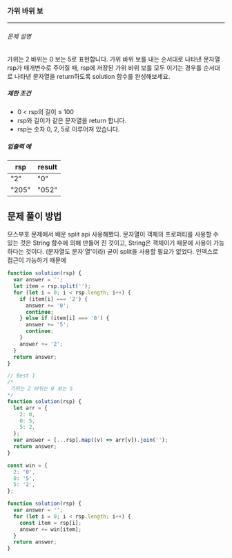 ### 가위 바위 보

---

###### 문제 설명

가위는 2 바위는 0 보는 5로 표현합니다. 가위 바위 보를 내는 순서대로 나타낸 문자열 rsp가 매개변수로 주어질 때, rsp에 저장된 가위 바위 보를 모두 이기는 경우를 순서대로 나타낸 문자열을 return하도록 solution 함수를 완성해보세요.

##### 제한 조건

- 0 < rsp의 길이 ≤ 100
- rsp와 길이가 같은 문자열을 return 합니다.
- rsp는 숫자 0, 2, 5로 이루어져 있습니다.

##### 입출력 예

| rsp   | result |
| ----- | ------ |
| "2"   | "0"    |
| "205" | "052"  |

## 문제 풀이 방법

모스부호 문제에서 배운 split api 사용해봤다. 문자열이 객체의 프로퍼티를 사용할 수 있는 것은 String 함수에 의해 만들어 진 것이고, String은 객체이기 때문에 사용이 가능하다는 것이다. (문자열도 문자'열'이라) 굳이 split을 사용할 필요가 없었다. 인덱스로 접근이 가능하기 때문에

```javascript
function solution(rsp) {
  var answer = '';
  let item = rsp.split('');
  for (let i = 0; i < rsp.length; i++) {
    if (item[i] === '2') {
      answer += '0';
      continue;
    } else if (item[i] === '0') {
      answer += '5';
      continue;
    }
    answer += '2';
  }
  return answer;
}
```

```javascript
// Best 1
/*
 가위는 2 바위는 0 보는 5
*/
function solution(rsp) {
  let arr = {
    2: 0,
    0: 5,
    5: 2,
  };
  var answer = [...rsp].map((v) => arr[v]).join('');
  return answer;
}
```

```javascript
const win = {
  2: '0',
  0: '5',
  5: '2',
};

function solution(rsp) {
  var answer = '';
  for (let i = 0; i < rsp.length; i++) {
    const item = rsp[i];
    answer += win[item];
  }
  return answer;
}
```
